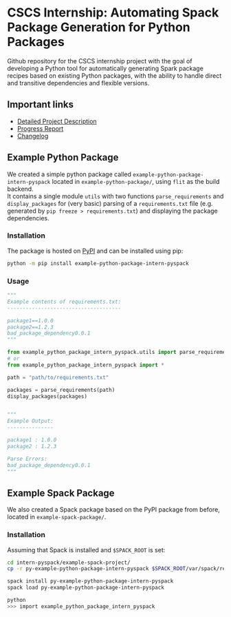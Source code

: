 # CSCS Internship: Automating Spack Package Generation for Python Packages
Github repository for the CSCS internship project with the goal of developing a Python tool for automatically generating Spark package recipes based on existing Python packages, with the ability to handle direct and transitive dependencies and flexible versions.

## Important links
- [Detailed Project Description](<CSCS Internship Project Description.md>)
- [Progress Report](<Progress Report.md>)
- [Changelog](CHANGELOG.md)

## Example Python Package
We created a simple python package called `example-python-package-intern-pyspack` located in `example-python-package/`, using `flit` as the build backend.  
It contains a single module `utils` with two functions `parse_requirements` and `display_packages` for (very basic) parsing of a `requirements.txt` file (e.g. generated by `pip freeze > requirements.txt`) and displaying the package dependencies.

### Installation
The package is hosted on [PyPI](://pypi.org/project/example-python-package-intern-pyspack/) and can be installed using pip:
```bash
python -m pip install example-python-package-intern-pyspack
```
### Usage
```python
"""
Example contents of requirements.txt:
-------------------------------------

package1==1.0.0
package2==1.2.3
bad_package_dependency0.0.1
"""

from example_python_package_intern_pyspack.utils import parse_requirements, display_packages
# or
from example_python_package_intern_pyspack import *

path = "path/to/requirements.txt"

packages = parse_requirements(path)
display_packages(packages)


"""
Example Output:
---------------

package1 : 1.0.0
package2 : 1.2.3

Parse Errors:
bad_package_dependency0.0.1
"""
```



## Example Spack Package
We also created a Spack package based on the PyPI package from before, located in `example-spack-package/`.

### Installation
Assuming that Spack is installed and `$SPACK_ROOT` is set:
```bash
cd intern-pyspack/example-spack-project/
cp -r py-example-python-package-intern-pyspack $SPACK_ROOT/var/spack/repos/builtin/packages/

spack install py-example-python-package-intern-pyspack
spack load py-example-python-package-intern-pyspack

python
>>> import example_python_package_intern_pyspack
```